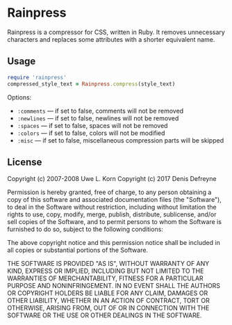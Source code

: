 # Rainpress

Rainpress is a compressor for CSS, written in Ruby. It removes unnecessary characters and replaces some attributes with a shorter equivalent name.

## Usage

```ruby
require 'rainpress'
compressed_style_text = Rainpress.compress(style_text)
```

Options:

* `:comments` — if set to false, comments will not be removed
* `:newlines` — if set to false, newlines will not be removed
* `:spaces` — if set to false, spaces will not be removed
* `:colors` — if set to false, colors will not be modified
* `:misc` — if set to false, miscellaneous compression parts will be skipped

## License

Copyright (c) 2007-2008 Uwe L. Korn
Copyright (c) 2017 Denis Defreyne

Permission is hereby granted, free of charge, to any person obtaining a copy
of this software and associated documentation files (the "Software"), to deal
in the Software without restriction, including without limitation the rights
to use, copy, modify, merge, publish, distribute, sublicense, and/or sell
copies of the Software, and to permit persons to whom the Software is
furnished to do so, subject to the following conditions:

The above copyright notice and this permission notice shall be included in
all copies or substantial portions of the Software.

THE SOFTWARE IS PROVIDED "AS IS", WITHOUT WARRANTY OF ANY KIND, EXPRESS OR
IMPLIED, INCLUDING BUT NOT LIMITED TO THE WARRANTIES OF MERCHANTABILITY,
FITNESS FOR A PARTICULAR PURPOSE AND NONINFRINGEMENT. IN NO EVENT SHALL THE
AUTHORS OR COPYRIGHT HOLDERS BE LIABLE FOR ANY CLAIM, DAMAGES OR OTHER
LIABILITY, WHETHER IN AN ACTION OF CONTRACT, TORT OR OTHERWISE, ARISING FROM,
OUT OF OR IN CONNECTION WITH THE SOFTWARE OR THE USE OR OTHER DEALINGS IN
THE SOFTWARE.
